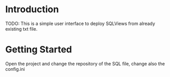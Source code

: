 # Introduction 
TODO: This is a simple user interface to deploy SQLViews from already existing txt file. 

# Getting Started
Open the project and change the repository of the SQL file, change also the config.ini

